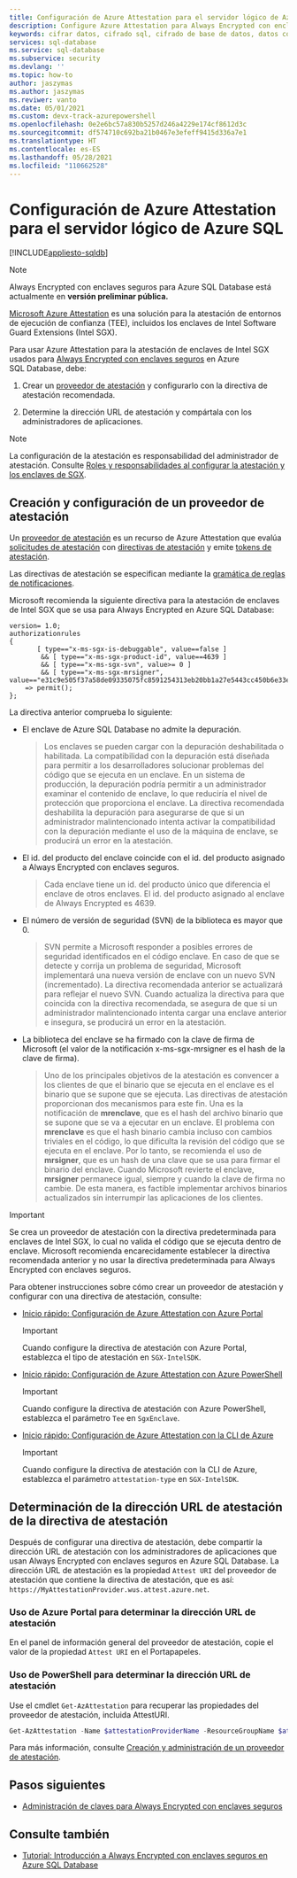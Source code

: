 ```yaml
---
title: Configuración de Azure Attestation para el servidor lógico de Azure SQL
description: Configure Azure Attestation para Always Encrypted con enclaves seguros en Azure SQL Database.
keywords: cifrar datos, cifrado sql, cifrado de base de datos, datos confidenciales, Always Encrypted, enclaves seguros, SGX, atestación
services: sql-database
ms.service: sql-database
ms.subservice: security
ms.devlang: ''
ms.topic: how-to
author: jaszymas
ms.author: jaszymas
ms.reviwer: vanto
ms.date: 05/01/2021
ms.custom: devx-track-azurepowershell
ms.openlocfilehash: 0e2e6bc57a830b5257d246a4229e174cf8612d3c
ms.sourcegitcommit: df574710c692ba21b0467e3efeff9415d336a7e1
ms.translationtype: HT
ms.contentlocale: es-ES
ms.lasthandoff: 05/28/2021
ms.locfileid: "110662528"
---
```

# <a name="configure-azure-attestation-for-your-azure-sql-logical-server"></a>Configuración de Azure Attestation para el servidor lógico de Azure SQL

[!INCLUDE[appliesto-sqldb](../includes/appliesto-sqldb.md)]

> [!NOTE]
> Always Encrypted con enclaves seguros para Azure SQL Database está actualmente en **versión preliminar pública.**

[Microsoft Azure Attestation](../../attestation/overview.md) es una solución para la atestación de entornos de ejecución de confianza (TEE), incluidos los enclaves de Intel Software Guard Extensions (Intel SGX). 

Para usar Azure Attestation para la atestación de enclaves de Intel SGX usados para [Always Encrypted con enclaves seguros](/sql/relational-databases/security/encryption/always-encrypted-enclaves) en Azure SQL Database, debe:

1. Crear un [proveedor de atestación](../../attestation/basic-concepts.md#attestation-provider) y configurarlo con la directiva de atestación recomendada.

2. Determine la dirección URL de atestación y compártala con los administradores de aplicaciones.

> [!NOTE]
> La configuración de la atestación es responsabilidad del administrador de atestación. Consulte [Roles y responsabilidades al configurar la atestación y los enclaves de SGX](always-encrypted-enclaves-plan.md#roles-and-responsibilities-when-configuring-sgx-enclaves-and-attestation).

## <a name="create-and-configure-an-attestation-provider"></a>Creación y configuración de un proveedor de atestación

Un [proveedor de atestación](../../attestation/basic-concepts.md#attestation-provider) es un recurso de Azure Attestation que evalúa [solicitudes de atestación](../../attestation/basic-concepts.md#attestation-request) con [directivas de atestación](../../attestation/basic-concepts.md#attestation-request) y emite [tokens de atestación](../../attestation/basic-concepts.md#attestation-token). 

Las directivas de atestación se especifican mediante la [gramática de reglas de notificaciones](../../attestation/claim-rule-grammar.md).

Microsoft recomienda la siguiente directiva para la atestación de enclaves de Intel SGX que se usa para Always Encrypted en Azure SQL Database:

```output
version= 1.0;
authorizationrules 
{
       [ type=="x-ms-sgx-is-debuggable", value==false ]
        && [ type=="x-ms-sgx-product-id", value==4639 ]
        && [ type=="x-ms-sgx-svn", value>= 0 ]
        && [ type=="x-ms-sgx-mrsigner", value=="e31c9e505f37a58de09335075fc8591254313eb20bb1a27e5443cc450b6e33e5"] 
    => permit();
};
```

La directiva anterior comprueba lo siguiente:

- El enclave de Azure SQL Database no admite la depuración. 
  > Los enclaves se pueden cargar con la depuración deshabilitada o habilitada. La compatibilidad con la depuración está diseñada para permitir a los desarrolladores solucionar problemas del código que se ejecuta en un enclave. En un sistema de producción, la depuración podría permitir a un administrador examinar el contenido de enclave, lo que reduciría el nivel de protección que proporciona el enclave. La directiva recomendada deshabilita la depuración para asegurarse de que si un administrador malintencionado intenta activar la compatibilidad con la depuración mediante el uso de la máquina de enclave, se producirá un error en la atestación. 
- El id. del producto del enclave coincide con el id. del producto asignado a Always Encrypted con enclaves seguros.
  > Cada enclave tiene un id. del producto único que diferencia el enclave de otros enclaves. El id. del producto asignado al enclave de Always Encrypted es 4639. 
- El número de versión de seguridad (SVN) de la biblioteca es mayor que 0.
  > SVN permite a Microsoft responder a posibles errores de seguridad identificados en el código enclave. En caso de que se detecte y corrija un problema de seguridad, Microsoft implementará una nueva versión de enclave con un nuevo SVN (incrementado). La directiva recomendada anterior se actualizará para reflejar el nuevo SVN. Cuando actualiza la directiva para que coincida con la directiva recomendada, se asegura de que si un administrador malintencionado intenta cargar una enclave anterior e insegura, se producirá un error en la atestación.
- La biblioteca del enclave se ha firmado con la clave de firma de Microsoft (el valor de la notificación x-ms-sgx-mrsigner es el hash de la clave de firma).
  > Uno de los principales objetivos de la atestación es convencer a los clientes de que el binario que se ejecuta en el enclave es el binario que se supone que se ejecuta. Las directivas de atestación proporcionan dos mecanismos para este fin. Una es la notificación de **mrenclave**, que es el hash del archivo binario que se supone que se va a ejecutar en un enclave. El problema con **mrenclave** es que el hash binario cambia incluso con cambios triviales en el código, lo que dificulta la revisión del código que se ejecuta en el enclave. Por lo tanto, se recomienda el uso de **mrsigner**, que es un hash de una clave que se usa para firmar el binario del enclave. Cuando Microsoft revierte el enclave, **mrsigner** permanece igual, siempre y cuando la clave de firma no cambie. De esta manera, es factible implementar archivos binarios actualizados sin interrumpir las aplicaciones de los clientes. 

> [!IMPORTANT]
> Se crea un proveedor de atestación con la directiva predeterminada para enclaves de Intel SGX, lo cual no valida el código que se ejecuta dentro de enclave. Microsoft recomienda encarecidamente establecer la directiva recomendada anterior y no usar la directiva predeterminada para Always Encrypted con enclaves seguros.

Para obtener instrucciones sobre cómo crear un proveedor de atestación y configurar con una directiva de atestación, consulte:

- [Inicio rápido: Configuración de Azure Attestation con Azure Portal](../../attestation/quickstart-portal.md)
    > [!IMPORTANT]
    > Cuando configure la directiva de atestación con Azure Portal, establezca el tipo de atestación en `SGX-IntelSDK`.
- [Inicio rápido: Configuración de Azure Attestation con Azure PowerShell](../../attestation/quickstart-powershell.md)
    > [!IMPORTANT]
    > Cuando configure la directiva de atestación con Azure PowerShell, establezca el parámetro `Tee` en `SgxEnclave`.
- [Inicio rápido: Configuración de Azure Attestation con la CLI de Azure](../../attestation/quickstart-azure-cli.md)
    > [!IMPORTANT]
    > Cuando configure la directiva de atestación con la CLI de Azure, establezca el parámetro `attestation-type` en `SGX-IntelSDK`.

## <a name="determine-the-attestation-url-for-your-attestation-policy"></a>Determinación de la dirección URL de atestación de la directiva de atestación

Después de configurar una directiva de atestación, debe compartir la dirección URL de atestación con los administradores de aplicaciones que usan Always Encrypted con enclaves seguros en Azure SQL Database. La dirección URL de atestación es la propiedad `Attest URI` del proveedor de atestación que contiene la directiva de atestación, que es así: `https://MyAttestationProvider.wus.attest.azure.net`.

### <a name="use-azure-portal-to-determine-the-attestation-url"></a>Uso de Azure Portal para determinar la dirección URL de atestación

En el panel de información general del proveedor de atestación, copie el valor de la propiedad `Attest URI` en el Portapapeles. 

### <a name="use-powershell-to-determine-the-attestation-url"></a>Uso de PowerShell para determinar la dirección URL de atestación

Use el cmdlet `Get-AzAttestation` para recuperar las propiedades del proveedor de atestación, incluida AttestURI.

```powershell
Get-AzAttestation -Name $attestationProviderName -ResourceGroupName $attestationResourceGroupName
```

Para más información, consulte [Creación y administración de un proveedor de atestación](../../attestation/quickstart-powershell.md#create-and-manage-an-attestation-provider).

## <a name="next-steps"></a>Pasos siguientes

- [Administración de claves para Always Encrypted con enclaves seguros](/sql/relational-databases/security/encryption/always-encrypted-enclaves-manage-keys)

## <a name="see-also"></a>Consulte también

- [Tutorial: Introducción a Always Encrypted con enclaves seguros en Azure SQL Database](always-encrypted-enclaves-getting-started.md)
